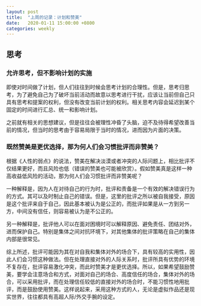 ```yaml
---
layout: post
title:  "上周的记录：计划和赞美"
date:   2020-01-11 15:00:00 +0800
categories: weekly
---
```

## 思考
### 允许思考，但不影响计划的实施

即使对时间做了计划，但人们往往到时候会思考计划的合理性。但是，思考归思考，为了避免自己为了破坏当前活动而故意以思考进行干扰，应该让当前但自己只具有思考和提案的权利，但没有改变当前计划的权利。相关思考内容会延迟到某个固定的时间进行汇总、统一和影响计划。

之前就有相关的思想建议，但是往往会被理性冲昏了头脑，迫不及待得希望改善当前的情况，但当时的思考由于容易局限于当时的情况，进而因为片面的决策。

### 既然赞美是更优选择，那为何人们会习惯批评而非赞美？
根据《人性的弱点》的说法，赞美在解决淡漠或者冲突的人际问题上，相比批评不仅结果更好，而且风险也低（错误的赞美也可能被欣赏）。假如赞美真是这样一种高收益低风险的活动，那为何人们会习惯批评而非赞美呢？

一种解释是，因为人在对待自己的行为时，批评和责备是一个有效的解决错误行为的方式。其可以及时制止自己的错误。但是，这里的批评之所以被自我接受，原因是这个批评来自于自己，因此基本被认为是公正的，而批评如果是从一方到另一方，中间没有信任，则容易被认为是不公正的。

另一种解释是，批评他人可以在面对困境时可以解释原因、避免责任、团结对外，进而保护自己。特别是集体之间对抗环境下，对其他集体的批评策略在自己的集体内部是很常见。

综上所述，批评可能因为其在对自我和集体对外的场合下，具有较高的实用性，因此人们会习惯这种做法。但在处理直接对外的人际关系时，批评所具有优势的环境不复存在，批评容易激化冲突，而此时赞美才是更优选择。所以，如果希望鼓励赞美，要学会注意场合和方式，对面对自己的场合、高度信任的场合，集体对外的场合，可以采用批评，而在处理信任较低的直接对外的场合时，不能习惯性地用批评，而是鼓励使用赞美。这样说起来，采用这种方式的人，无论是虚拟作品还是现实世界，往往都具有高超人际/外交手腕的设定。
